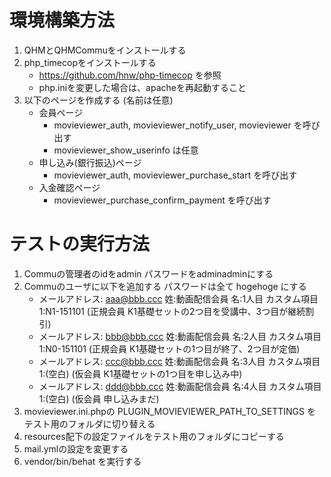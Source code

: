 # 環境構築方法

  1. QHMとQHMCommuをインストールする
  2. php_timecopをインストールする
     + https://github.com/hnw/php-timecop を参照
     + php.iniを変更した場合は、apacheを再起動すること
  3. 以下のページを作成する (名前は任意)
     + 会員ページ
       - movieviewer_auth, movieviewer_notify_user, movieviewer を呼び出す
       - movieviewer_show_userinfo は任意
     + 申し込み(銀行振込)ページ
       - movieviewer_auth, movieviewer_purchase_start を呼び出す
     + 入金確認ページ
       - movieviewer_purchase_confirm_payment を呼び出す

# テストの実行方法

  1. Commuの管理者のidをadmin パスワードをadminadminにする
  2. Commuのユーザに以下を追加する パスワードは全て hogehoge にする
     + メールアドレス: aaa@bbb.ccc 姓:動画配信会員 名:1人目 カスタム項目1:N1-151101 (正規会員 K1基礎セットの2つ目を受講中、3つ目が継続割引)
     + メールアドレス: bbb@bbb.ccc 姓:動画配信会員 名:2人目 カスタム項目1:N0-151101 (正規会員 K1基礎セットの1つ目が終了、2つ目が定価)
     + メールアドレス: ccc@bbb.ccc 姓:動画配信会員 名:3人目 カスタム項目1:(空白)     (仮会員 K1基礎セットの1つ目を申し込み中)
     + メールアドレス: ddd@bbb.ccc 姓:動画配信会員 名:4人目 カスタム項目1:(空白)     (仮会員 申し込みまだ)
  3. movieviewer.ini.phpの PLUGIN_MOVIEVIEWER_PATH_TO_SETTINGS を
    テスト用のフォルダに切り替える
  4. resources配下の設定ファイルをテスト用のフォルダにコピーする
  5. mail.ymlの設定を変更する
  6. vendor/bin/behat を実行する